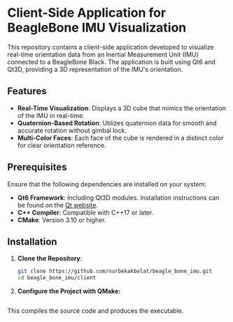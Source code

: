 # Client-Side Application for BeagleBone IMU Visualization

This repository contains a client-side application developed to visualize real-time orientation data from an Inertial Measurement Unit (IMU) connected to a BeagleBone Black. The application is built using Qt6 and Qt3D, providing a 3D representation of the IMU's orientation.

## Features

- **Real-Time Visualization**: Displays a 3D cube that mimics the orientation of the IMU in real-time.
- **Quaternion-Based Rotation**: Utilizes quaternion data for smooth and accurate rotation without gimbal lock.
- **Multi-Color Faces**: Each face of the cube is rendered in a distinct color for clear orientation reference.

## Prerequisites

Ensure that the following dependencies are installed on your system:

- **Qt6 Framework**: Including Qt3D modules. Installation instructions can be found on the [Qt website](https://www.qt.io/download).
- **C++ Compiler**: Compatible with C++17 or later.
- **CMake**: Version 3.10 or higher.

## Installation

1. **Clone the Repository**:
   ```bash
   git clone https://github.com/nurbekakbolat/beagle_bone_imu.git
   cd beagle_bone_imu/client
2. **Configure the Project with QMake:**
    ```qmake && make

  This compiles the source code and produces the executable.
